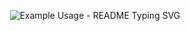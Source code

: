 <!-- markdownlint-disable MD033 MD041 -->

<p align="center">
  <img src="https://readme-typing-svg.demolab.com/?lines=Hi+My+name+is+Jeff!;I'm+a+CS+student;Currently+Studying+Python!;&font=Fira%20Code&center=true&width=380&height=50&duration=4000&pause=1000" alt="Example Usage - README Typing SVG">
</p>

<!-- markdownlint-enable MD033 -->


